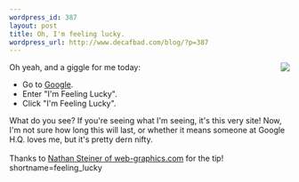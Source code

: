 ```yaml
--- 
wordpress_id: 387
layout: post
title: Oh, I'm feeling lucky.
wordpress_url: http://www.decafbad.com/blog/?p=387
---
```

<a href="/blog-images/lucky.jpg" target="_new"><img src="/blog-images/lucky-sm.jpg" align="right" border="0" /></a>
Oh yeah, and a giggle for me today:  
<ul>
<li> Go to <a href="http://www.google.com" target="_top">Google</a>.  
</li>
<li> Enter "I'm Feeling Lucky".  
</li>
<li> Click "I'm Feeling Lucky".  
</li>
</ul>
What do you see?  If you're seeing what I'm seeing, it's this very site!  
Now, I'm not sure how long this will last, or whether it means someone at
Google H.Q. loves me, but it's pretty dern nifty.
<br /><br />
Thanks to <a href="http://web-graphics.com" target="_top">Nathan Steiner of web-graphics.com</a> for the tip!
<!--more-->
shortname=feeling_lucky
